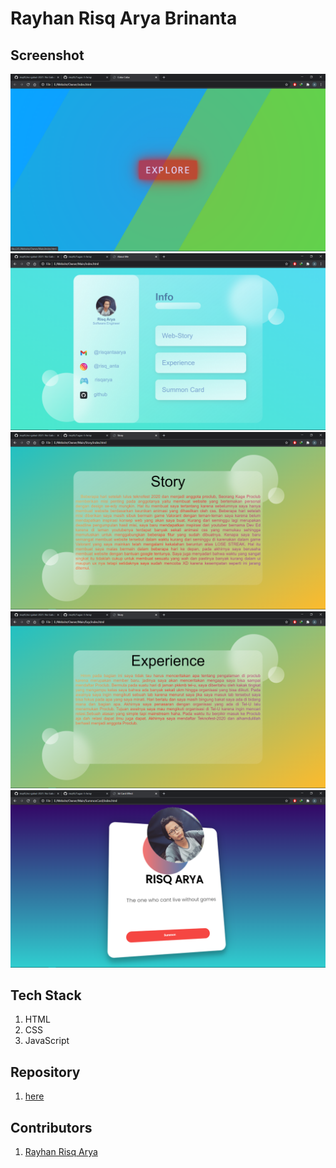 # Rayhan Risq Arya Brinanta

## Screenshot
![](./ss/a.png)
![](./ss/b.png)
![](./ss/c.png)
![](./ss/d.png)
![](./ss/e.png)

## Tech Stack
1. HTML
2. CSS
3. JavaScript

## Repository
1. [here](https://github.com/risq45/OwnerWeb)

## Contributors

1. [Rayhan Risq Arya](https://github.com/risq45)
